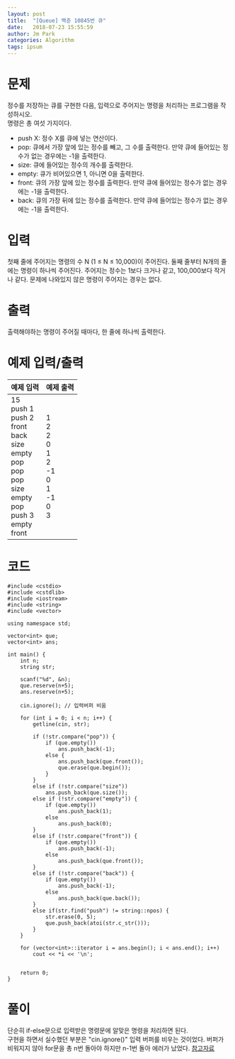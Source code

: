 ```yaml
---
layout: post
title:  "[Queue] 백준 10845번 큐"
date:   2018-07-23 15:55:59
author: Jm Park
categories: Algorithm
tags: ipsum
---
```


# 문제
정수를 저장하는 큐를 구현한 다음, 입력으로 주어지는 명령을 처리하는 프로그램을 작성하시오.  
명령은 총 여섯 가지이다.  
* push X: 정수 X를 큐에 넣는 연산이다.
* pop: 큐에서 가장 앞에 있는 정수를 빼고, 그 수를 출력한다. 만약 큐에 들어있는 정수가 없는 경우에는 -1을 출력한다.
* size: 큐에 들어있는 정수의 개수를 출력한다.
* empty: 큐가 비어있으면 1, 아니면 0을 출력한다.
* front: 큐의 가장 앞에 있는 정수를 출력한다. 만약 큐에 들어있는 정수가 없는 경우에는 -1을 출력한다.
* back: 큐의 가장 뒤에 있는 정수를 출력한다. 만약 큐에 들어있는 정수가 없는 경우에는 -1을 출력한다.

# 입력
첫째 줄에 주어지는 명령의 수 N (1 ≤ N ≤ 10,000)이 주어진다. 둘째 줄부터 N개의 줄에는 명령이 하나씩 주어진다. 주어지는 정수는 1보다 크거나 같고, 100,000보다 작거나 같다. 문제에 나와있지 않은 명령이 주어지는 경우는 없다.

# 출력
출력해야하는 명령이 주어질 때마다, 한 줄에 하나씩 출력한다.

# 예제 입력/출력
| 예제 입력 | 예제 출력 |  
| :-------------------- | :------------------ |  
| 15<br>push 1<br>push 2<br>front<br>back<br>size<br>empty<br>pop<br>pop<br>pop<br>size<br>empty<br>pop<br>push 3<br>empty<br>front | 1<br>2<br>2<br>0<br>1<br>2<br>-1<br>0<br>1<br>-1<br>0<br>3 |  

# 코드
```{.cpp}
#include <cstdio>
#include <cstdlib>
#include <iostream>
#include <string>
#include <vector>

using namespace std;

vector<int> que;
vector<int> ans;

int main() {
	int n;
	string str;

	scanf("%d", &n);
	que.reserve(n+5);
	ans.reserve(n+5);
	
	cin.ignore(); // 입력버퍼 비움

	for (int i = 0; i < n; i++) {
		getline(cin, str);

		if (!str.compare("pop")) {
			if (que.empty())
				ans.push_back(-1);
			else {
				ans.push_back(que.front());
				que.erase(que.begin());
			}
		}
		else if (!str.compare("size"))
			ans.push_back(que.size());
		else if (!str.compare("empty")) {
			if (que.empty())
				ans.push_back(1);
			else
				ans.push_back(0);
		}
		else if (!str.compare("front")) {
			if (que.empty())
				ans.push_back(-1);
			else 
				ans.push_back(que.front());				
		}
		else if (!str.compare("back")) {
			if (que.empty())
				ans.push_back(-1);
			else
				ans.push_back(que.back());
		}
		else if(str.find("push") != string::npos) {
			str.erase(0, 5);
			que.push_back(atoi(str.c_str()));			
		}
	}
	
	for (vector<int>::iterator i = ans.begin(); i < ans.end(); i++)
		cout << *i << '\n';
	

	return 0;
}
```

# 풀이
단순히 if-else문으로 입력받은 명령문에 알맞은 명령을 처리하면 된다.  
구현을 하면서 실수했던 부분은 "cin.ignore()" 입력 버퍼를 비우는 것이었다.  버퍼가 비워지지 않아 for문을 총 n번 돌아야 하지만 n-1번 돌아 에러가 났었다.  [참고자료](http://isntyet.tistory.com/72)